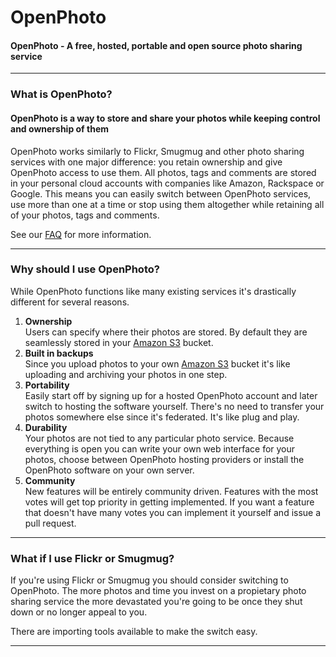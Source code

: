 OpenPhoto
=======================
#### OpenPhoto - A free, hosted, portable and open source photo sharing service

----------------------------------------

### What is OpenPhoto?

#### OpenPhoto is a way to store and share your photos while keeping control and ownership of them

OpenPhoto works similarly to Flickr, Smugmug and other photo sharing services with one major difference: you retain ownership and give OpenPhoto access to use them.
All photos, tags and comments are stored in your personal cloud accounts with companies like Amazon, Rackspace or Google. 
This means you can easily switch between OpenPhoto services, use more than one at a time or stop using them altogether while retaining all of your photos, tags and comments.

See our [FAQ][FAQ] for more information.

----------------------------------------

### Why should I use OpenPhoto?

While OpenPhoto functions like many existing services it's drastically different for several reasons.

1.  **Ownership**  
    Users can specify where their photos are stored. By default they are seamlessly stored in your [Amazon S3][s3] bucket.
1.  **Built in backups**  
    Since you upload photos to your own [Amazon S3][s3] bucket it's like uploading and archiving your photos in one step.
1.  **Portability**  
    Easily start off by signing up for a hosted OpenPhoto account and later switch to hosting the software yourself. There's no need to transfer your photos somewhere else since it's federated. It's like plug and play.
1.  **Durability**  
    Your photos are not tied to any particular photo service. Because everything is open you can write your own web interface for your photos, choose between OpenPhoto hosting providers or install the OpenPhoto software on your own server.
1.  **Community**  
    New features will be entirely community driven. Features with the most votes will get top priority in getting implemented. If you want a feature that doesn't have many votes you can implement it yourself and issue a pull request.

----------------------------------------

### What if I use Flickr or Smugmug?

If you're using Flickr or Smugmug you should consider switching to OpenPhoto.
The more photos and time you invest on a propietary photo sharing service the more devastated you're going to be once they shut down or no longer appeal to you.

There are importing tools available to make the switch easy.

----------------------------------------

[aws]: http://aws.amazon.com/
[s3]: http://aws.amazon.com/s3/
[simpledb]: http://aws.amazon.com/simpledb/
[FAQ]: https://github.com/openphoto/frontend/blob/master/documentation/FAQ.markdown
